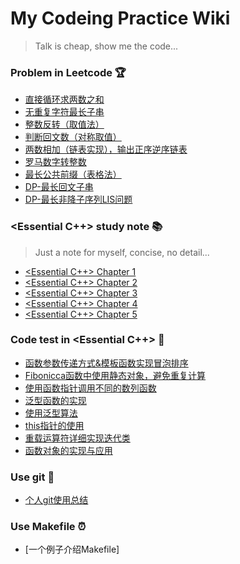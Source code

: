# My Codeing Practice Wiki

> Talk is cheap, show me the code...

### Problem in Leetcode :trophy:
- [直接循环求两数之和](code/twoNumSum.cpp)
- [无重复字符最长子串](code/repetitionChar.cpp)
- [整数反转（取值法）](code/reverseINT.cpp)
- [判断回文数（对称取值）](code/ispali.cpp)
- [两数相加（链表实现），输出正序逆序链表](code/singleListNode.cpp)
- [罗马数字转整数](code/roma2Int.cpp)
- [最长公共前缀（表格法）](code/longestPrefix.cpp)
- [DP-最长回文子串](code/longSubPali.cpp)
- [DP-最长非降子序列LIS问题](code/LIS.cpp)


### <Essential C++> study note :books:

> Just a note for myself, concise, no detail...

- [<Essential C++> Chapter 1](./doc/Essential-chapter1.md)
- [<Essential C++> Chapter 2](./doc/Essential-chapter2.md)
- [<Essential C++> Chapter 3](./doc/Essential-chapter3.md)
- [<Essential C++> Chapter 4](./doc/Essential-chapter4.md)
- [<Essential C++> Chapter 5](./doc/Essential-chapter5.md)


### Code test in <Essential C++> :rocket:
- [函数参数传递方式&模板函数实现冒泡排序](code/callFunction.cpp)
- [Fibonicca函数中使用静态对象，避免重复计算](code/fibonacci.cpp)
- [使用函数指针调用不同的数列函数](code/functionPoint.cpp)
- [泛型函数的实现](code/genericVector.cpp)
- [使用泛型算法](code/useAlgorithm.cpp)
- [this指针的使用](code/this.cpp)
- [重载运算符详细实现迭代类](code/operatorOverload/)
- [函数对象的实现与应用](code/functionCall.cpp)


### Use git :bicyclist:
- [个人git使用总结](doc/git.md)


### Use Makefile :alarm_clock:
- [一个例子介绍Makefile]

